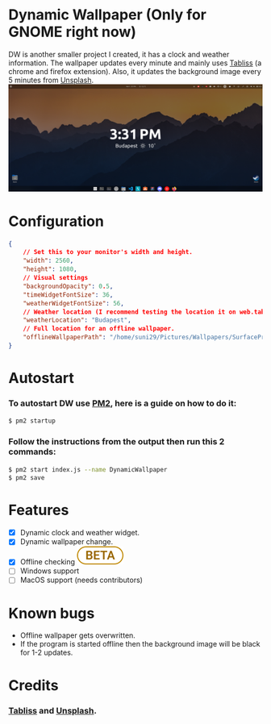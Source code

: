 # Dynamic Wallpaper (Only for GNOME right now)
DW is another smaller project I created, it has a clock and weather information. The wallpaper updates every minute and mainly uses [Tabliss](https://web.tabliss.io/) (a chrome and firefox extension). Also, it updates the background image every 5 minutes from [Unsplash](https://unsplash.com).
![Image](./README.png)
# Configuration
```json
{
    // Set this to your monitor's width and height.
    "width": 2560,
    "height": 1080,
    // Visual settings
    "backgroundOpacity": 0.5,
    "timeWidgetFontSize": 36,
    "weatherWidgetFontSize": 56,
    // Weather location (I recommend testing the location it on web.tabliss.io first then put it in this config)
    "weatherLocation": "Budapest",
    // Full location for an offline wallpaper.
    "offlineWallpaperPath": "/home/suni29/Pictures/Wallpapers/SurfacePro/dark-mountain-valley-wheat-field.jpg"
}
```
# Autostart
### To autostart DW use [PM2](https://pm2.keymetrics.io/), here is a guide on how to do it:
```bash
$ pm2 startup
```
### Follow the instructions from the output then run this 2 commands:
```bash
$ pm2 start index.js --name DynamicWallpaper
$ pm2 save
```
# Features
- [x] Dynamic clock and weather widget.
- [x] Dynamic wallpaper change.
- [x] Offline checking ![BETA](./BETA.svg)
- [ ] Windows support
- [ ] MacOS support (needs contributors)
# Known bugs
- Offline wallpaper gets overwritten.
- If the program is started offline then the background image will be black for 1-2 updates.
# Credits
### [Tabliss](https://tabliss.io/) and [Unsplash](https://unsplash.com).
